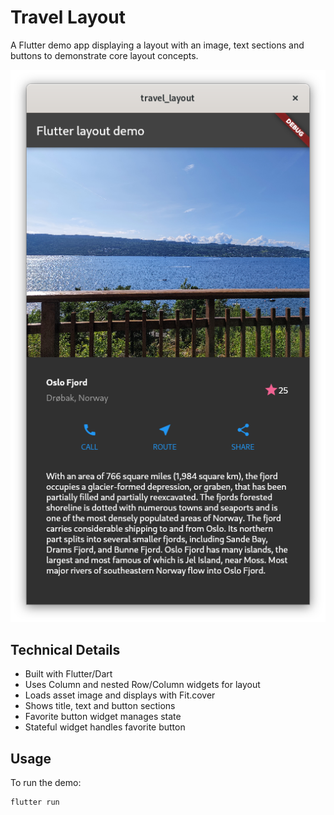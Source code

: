 # Travel Layout

A Flutter demo app displaying a layout with an image, text sections and buttons to demonstrate core layout concepts.

![Alt text](screenshot.png)

## Technical Details

- Built with Flutter/Dart
- Uses Column and nested Row/Column widgets for layout
- Loads asset image and displays with Fit.cover
- Shows title, text and button sections
- Favorite button widget manages state
- Stateful widget handles favorite button

## Usage

To run the demo:
```
flutter run
```


